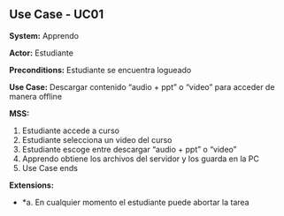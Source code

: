 
##  Use Case - UC01

**System:** Apprendo

**Actor:** Estudiante

**Preconditions:** Estudiante se encuentra logueado

**Use Case:** Descargar contenido “audio + ppt” o “video” para acceder de manera offline

**MSS:**

1. Estudiante accede a curso
2. Estudiante selecciona un video del curso
3. Estudiante escoge entre descargar “audio + ppt” o “video”
4. Apprendo obtiene los archivos del servidor y los guarda en la PC
5. Use Case ends

**Extensions:**

- *a. En cualquier momento el estudiante puede abortar la tarea

